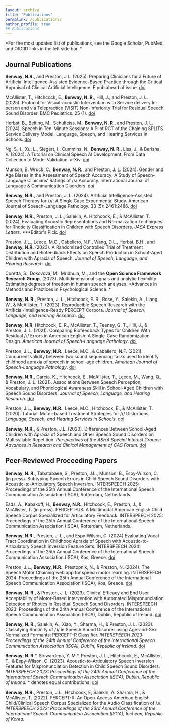 ```yaml
---
layout: archive
title: "Publications"
permalink: /publications/
author_profile: true
## Publications
---
```


*For the most updated list of publications, see the Google Scholar, PubMed, and ORCID links in the left side bar. *


## Journal Publications

**Benway, N.R.**, and Preston, J.L. (2025). Preparing Clinicians for a Future of Artificial Intelligence-Assisted Evidence-Based Practice through the Critical Appraisal of Clinical Artificial Intelligence. E pub ahead of issue. [doi](https://doi.org/10.1044/2025_LSHSS-24-00085)

McAllister, T., Hitchcock, E., **Benway, N. R.**, Hill, J., and Preston, J. L. (2025). Protocol for Visual-acoustic Intervention with Service delivery In-person and via Telepractice (VISIT) Non-Inferiority Trial for Residual Speech Sound Disorder. BMC Pediatrics. 25 (1). [doi](https://doi.org/10.1186/s12887-024-05364-z)

Herbst, B., Beiting, M., Schulteiss, M., **Benway, N. R.**, and Preston, J. L. (2024). Speech in Ten-Minute Sessions: A Pilot RCT of the Chaining SPLITS Service Delivery Model. Language, Speech, and Hearing Services in Schools. [doi](https://doi.org/10.1044/2024_LSHSS-24-000)

Ng, S.-I., Xu, L., Siegert, I., Cummins, N., **Benway, N. R.**, Liss, J., & Berisha, V. (2024). A Tutorial on Clinical Speech AI Development: From Data Collection to Model Validation. arXiv. [doi](https://doi.org/10.48550/arXiv.2410.21640)

Munson, B. Wruck, C., **Benway, N. R.**, and Preston, J. L. (2024). Gender and Age Biases in the Assessment of Speech Accuracy: A Study of Speech-Language Clinicians’ Ratings of /s/ Accuracy. International Journal of Language & Communication Disorders. [doi](https://doi.org/10.1111/1460-6984.13122)

**Benway, N.R.**, and Preston, J. L. (2024). Artificial Intelligence-Assisted Speech Therapy for /ɹ/: A Single Case Experimental Study. American Journal of Speech-Language Pathology. 33 (5): 2461:2486. [doi](https://doi.org/10.1044/2024_AJSLP-23-00448)

**Benway, N.R.**, Preston, J. L., Salekin, A. Hitchcock, E., & McAllister, T. (2024). Evaluating Acoustic Representations and Normalization Techniques for Rhoticity Classification in Children with Speech Disorders. *JASA Express Letters*. ***Editor's Pick. [doi](https://doi.org/10.1121/10.0024632)

Preston, J.L., Leece, M.C., Cabellero, N.F., Wang, D.L., Herbst, B.H.,  and **Benway, N.R.** (2023). A Randomized Controlled Trial of Treatment Distribution and Biofeedback Effects on Speech Production in School-Aged Children with Apraxia of Speech. *Journal of Speech, Language, and Hearing Research.* [doi](https://doi.org/10.1044/2023_jslhr-22-00622)

Coretta, S., Dokovova, M., Mridhula, M., and the **Open Science Framework Research Group**. (2023). Multidimensional signals and analytic flexibility: Estimating degrees of freedom in human speech analyses. *Advances in Methods and Practices in Psychological Science. *

**Benway, N. R.**, Preston, J. L., Hitchcock, E. R., Rose, Y., Salekin, A., Liang, W., & McAllister, T. (2023). Reproducible Speech Research with the Artificial-Intelligence-Ready PERCEPT Corpora. *Journal of Speech, Language, and Hearing Research.* [doi](https://doi.org/10.1044/2023_JSLHR-22-00343)

**Benway, N.R**, Hitchcock, E. R., McAllister, T., Feeney, G. T., Hill, J., & Preston, J. L. (2021). Comparing Biofeedback Types for Children With Residual /ɹ/ Errors in American English: A Single-Case Randomization Design. _American Journal of Speech-Language Pathology_. [doi](https://doi.org/10.1044/2021_AJSLP-20-00216)

Preston, J.L., **Benway, N.R.**, Leece, M.C., & Caballero, N.F. (2021). Concurrent validity between two sound sequencing tasks used to identify childhood apraxia of speech in school-age children. _American Journal of Speech-Language Pathology_. [doi](https://doi.org/10.1044/2020_AJSLP-20-00108)

**Benway, N.R.**, Garcia, K., Hitchcock, E., McAllister, T., Leece, M., Wang, Q., & Preston, J. L. (2021). Associations Between Speech Perception, Vocabulary, and Phonological Awareness Skill in School-Aged Children with Speech Sound Disorders. _Journal of Speech, Language, and Hearing Research_. [doi](https://doi.org/10.1044/2020_JSLHR-20-00356)

Preston, J.L., **Benway, N.R.**, Leece, M.C., Hitchcock, E., & McAllister, T. (2020). Tutorial: Motor-based Treatment Strategies for /r/ Distortions. _Language, Speech, and Hearing Services in Schools_. [doi](https://doi.org/10.1044/2020_LSHSS-20-00012)

**Benway, N.R.**, & Preston, J.L. (2020). Differences Between School-Aged Children with Apraxia of Speech and Other Speech Sound Disorders on Multisyllable Repetition. _Perspectives of the ASHA Special Interest Groups: Advances in Research and Clinical Management of CAS Forum_. [doi](https://doi.org/10.1044/2020_PERSP-19-00086)

## Peer-Reviewed Proceeding Papers

**Benway, N. R.**, Tabatabaee, S., Preston, J.L., Munson, B., Espy-Wilson, C. (in press). Subtyping Speech Errors in Child Speech Sound Disorders with Acoustic-to-Articulatory Speech Inversion. INTERSPEECH 2025: Proceedings of the 25th Annual Conference of the International Speech Communication Association (ISCA), Rotterdam, Netherlands.

Eads, A., Kabakoff, H., **Benway, N.R.**, Hitchcock, E., Preston, J., & McAllister, T. (in press). PERCEPT-US: A Multimodal American English Child Speech Corpus Specialized for Articulatory Feedback. INTERSPEECH 2025: Proceedings of the 25th Annual Conference of the International Speech Communication Association (ISCA), Rotterdam, Netherlands.

**Benway, N.R.**, Preston, J. L., and Espy-Wilson, C. (2024) Evaluating Vocal Tract Coordination in Childhood Apraxia of Speech with Acoustic-to-Articulatory Speech Inversion Feature Sets. INTERSPEECH 2024: Proceedings of the 25th Annual Conference of the International Speech Communication Association (ISCA), Kos, Greece. [doi](https://doi.org/10.21437/Interspeech.2024-1114)

Preston, J.L., **Benway, N.R.**, Prestopnik, N., & Preston, N.  (2024). The Speech Motor Chaining web app for speech motor learning. INTERSPEECH 2024: Proceedings of the 25th Annual Conference of the International Speech Communication Association (ISCA), Kos, Greece. [doi](https://www.isca-archive.org/interspeech_2024/preston24_interspeech.html)

**Benway, N. R.**, & Preston, J. L. (2023). Clinical Efficacy and End User Acceptability of Motor-Based Intervention with Automated Mispronunciation Detection of Rhotics in Residual Speech Sound Disorders. INTERSPEECH 2023: Proceedings of the 24th Annual Conference of the International Speech Communication Association (ISCA), Dublin, Republic of Ireland. 	[doi](https://doi.org/10.48550/arXiv.2305.19090)

**Benway, N. R.**, Salekin, A., Xiao, Y., Sharma, H., & Preston, J. L. (2023). Classifying Rhoticity of /ɹ/ in Speech Sound Disorder using Age-and-Sex Normalized Formants: PERCEPT-R Classifier. *INTERSPEECH 2023: Proceedings of the 24th Annual Conference of the International Speech Communication Association (ISCA), Dublin, Republic of Ireland.* [doi](https://doi.org/10.48550/arXiv.2305.16111)

**Benway, N. R.**\*, Siriwardena, Y. M.\*, Preston, J. L., Hitchcock, E., McAllister, T., & Espy-Wilson, C. (2023). Acoustic-to-Articulatory Speech Inversion Features for Mispronunciation Detection in Child Speech Sound Disorders. *INTERSPEECH 2023: Proceedings of the 24th Annual Conference of the International Speech Communication Association (ISCA), Dublin, Republic of Ireland.* \* denotes equal contributions. [doi](https://doi.org/10.48550/arXiv.2305.16085)

**Benway, N.R.**, Preston, J.L., Hitchcock, E, Salekin, A. Sharma, H., & McAllister, T. (2022). PERCEPT-R: An Open-Access American English Child/Clinical Speech Corpus Specialized for the Audio Classification of /ɹ/. *INTERSPEECH 2022: Proceedings of the 23rd Annual Conference of the International Speech Communication Association (ISCA), Incheon, Republic of Korea.*




